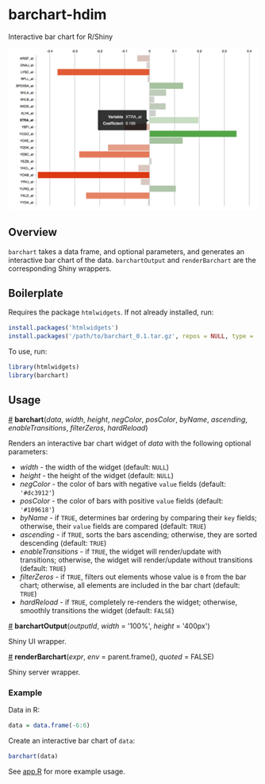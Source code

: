 # barchart-hdim
Interactive bar chart for R/Shiny

![alt text](https://raw.githubusercontent.com/alexrfling/barchart/master/img/example.png)

## Overview
`barchart` takes a data frame, and optional parameters, and generates an interactive bar chart of the data. `barchartOutput` and `renderBarchart` are the corresponding Shiny wrappers.

## Boilerplate
Requires the package `htmlwidgets`. If not already installed, run:
```r
install.packages('htmlwidgets')
install.packages('/path/to/barchart_0.1.tar.gz', repos = NULL, type = 'source')
```
To use, run:
```r
library(htmlwidgets)
library(barchart)
```

## Usage

<a name='barchart' href='#barchart'>#</a> __barchart__(_data_, _width_, _height_, _negColor_, _posColor_, _byName_, _ascending_, _enableTransitions_, _filterZeros_, _hardReload_)

Renders an interactive bar chart widget of _data_ with the following optional parameters:
  * _width_ - the width of the widget (default: `NULL`)
  * _height_ - the height of the widget (default: `NULL`)
  * _negColor_ - the color of bars with negative `value` fields (default: `'#dc3912'`)
  * _posColor_ - the color of bars with positive `value` fields (default: `'#109618'`)
  * _byName_ - if `TRUE`, determines bar ordering by comparing their `key` fields; otherwise, their `value` fields are compared (default: `TRUE`)
  * _ascending_ - if `TRUE`, sorts the bars ascending; otherwise, they are sorted descending (default: `TRUE`)
  * _enableTransitions_ - if `TRUE`, the widget will render/update with transitions; otherwise, the widget will render/update without transitions (default: `TRUE`)
  * _filterZeros_ - if `TRUE`, filters out elements whose value is `0` from the bar chart; otherwise, all elements are included in the bar chart (default: `TRUE`)
  * _hardReload_ - if `TRUE`, completely re-renders the widget; otherwise, smoothly transitions the widget (default: `FALSE`)

<a name='barchartOutput' href='#barchartOutput'>#</a> __barchartOutput__(_outputId_, _width_ = '100%', _height_ = '400px')

Shiny UI wrapper.

<a name='renderBarchart' href='#renderBarchart'>#</a> __renderBarchart__(_expr_, _env_ = parent.frame(), _quoted_ = FALSE)

Shiny server wrapper.

### Example
Data in R:
```r
data = data.frame(-6:6)
```
Create an interactive bar chart of `data`:
```r
barchart(data)
```
See <a href='https://github.com/alexrfling/barchart-hdim/blob/master/app.R'>app.R</a> for more example usage.
